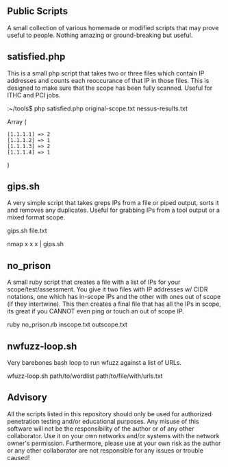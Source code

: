 ## Public Scripts

A small collection of various homemade or modified scripts that may prove useful to people. Nothing amazing or ground-breaking but useful.


## satisfied.php

This is a small php script that takes two or three files which contain IP addresses and counts each reoccurance of that IP in those files. This is designed to make sure that the scope has been fully scanned. Useful for ITHC and PCI jobs.

:~/tools$ php satisfied.php original-scope.txt nessus-results.txt

Array
(

    [1.1.1.1] => 2
    [1.1.1.2] => 1
    [1.1.1.3] => 2
    [1.1.1.4] => 1
)

## gips.sh

A very simple script that takes greps IPs from a file or piped output, sorts it and removes any duplicates. Useful for grabbing IPs from a tool output or a mixed format scope.

gips.sh file.txt

nmap x x x | gips.sh

## no_prison

A small ruby script that creates a file with a list of IPs for your scope/test/assessment. You give it two files with IP addresses w/ CIDR notations, one which has in-scope IPs and the other with ones out of scope (if they intertwine). This then creates a final file that has all the IPs in scope, its great if you CANNOT even ping or touch an out of scope IP.

ruby no_prison.rb inscope.txt outscope.txt

## nwfuzz-loop.sh

Very barebones bash loop to run wfuzz against a list of URLs.

wfuzz-loop.sh path/to/wordlist path/to/file/with/urls.txt

## Advisory

All the scripts listed in this repository should only be used for authorized penetration testing and/or educational purposes. Any misuse of this software will not be the responsibility of the author or of any other collaborator. Use it on your own networks and/or systems with the network owner's permission. Furthermore, please use at your own risk as the author or any other collaborator are not responsible for any issues or trouble caused!
